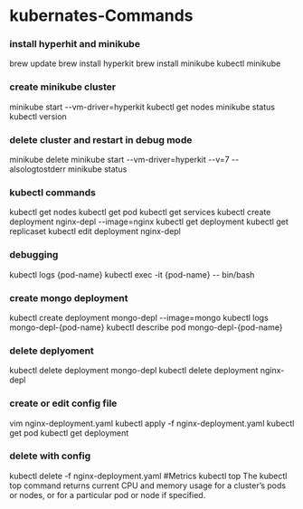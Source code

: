 # kubernates-Commands
<h3>install hyperhit and minikube</h3>
brew update
brew install hyperkit
brew install minikube
kubectl
minikube

<h3>create minikube cluster</h3>
minikube start --vm-driver=hyperkit
kubectl get nodes
minikube status
kubectl version

<h3>delete cluster and restart in debug mode</h3>
minikube delete
minikube start --vm-driver=hyperkit --v=7 --alsologtostderr
minikube status

<h3>kubectl commands</h3>
kubectl get nodes
kubectl get pod
kubectl get services
kubectl create deployment nginx-depl --image=nginx
kubectl get deployment
kubectl get replicaset
kubectl edit deployment nginx-depl

<h3>debugging</h3>
kubectl logs {pod-name}
kubectl exec -it {pod-name} -- bin/bash

<h3>create mongo deployment</h3>
kubectl create deployment mongo-depl --image=mongo
kubectl logs mongo-depl-{pod-name}
kubectl describe pod mongo-depl-{pod-name}

<h3>delete deplyoment</h3>
kubectl delete deployment mongo-depl
kubectl delete deployment nginx-depl

<h3>create or edit config file</h3>
vim nginx-deployment.yaml
kubectl apply -f nginx-deployment.yaml
kubectl get pod
kubectl get deployment

<h3>delete with config</h3>
kubectl delete -f nginx-deployment.yaml
#Metrics
kubectl top The kubectl top command returns current CPU and memory usage for a cluster’s pods or nodes, or for a particular pod or node if specified.
